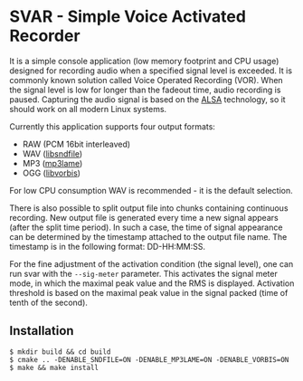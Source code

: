 SVAR - Simple Voice Activated Recorder
======================================

It is a simple console application (low memory footprint and CPU usage) designed for recording
audio when a specified signal level is exceeded. It is commonly known solution called Voice
Operated Recording (VOR). When the signal level is low for longer than the fadeout time, audio
recording is paused. Capturing the audio signal is based on the
[ALSA](http://www.alsa-project.org/) technology, so it should work on all modern Linux systems.

Currently this application supports four output formats:
- RAW (PCM 16bit interleaved)
- WAV ([libsndfile](http://www.mega-nerd.com/libsndfile/))
- MP3 ([mp3lame](http://lame.sourceforge.net/))
- OGG ([libvorbis](http://www.xiph.org/vorbis/))

For low CPU consumption WAV is recommended - it is the default selection.

There is also possible to split output file into chunks containing continuous recording. New
output file is generated every time a new signal appears (after the split time period). In such a
case, the time of signal appearance can be determined by the timestamp attached to the output file
name. The timestamp is in the following format: DD-HH:MM:SS.

For the fine adjustment of the activation condition (the signal level), one can run svar with the
`--sig-meter` parameter. This activates the signal meter mode, in which the maximal peak value and
the RMS is displayed. Activation threshold is based on the maximal peak value in the signal
packed (time of tenth of the second).

Installation
------------

	$ mkdir build && cd build
	$ cmake .. -DENABLE_SNDFILE=ON -DENABLE_MP3LAME=ON -DENABLE_VORBIS=ON
	$ make && make install
